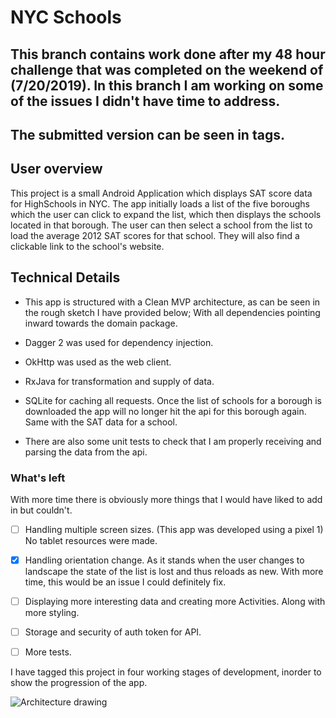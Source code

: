 # NYC Schools

## This branch contains work done after my 48 hour challenge that was completed on the weekend of (7/20/2019). In this branch I am working on some of the issues I didn't have time to address.
## The submitted version can be seen in tags.

## User overview
<p>
    This project is a small Android Application which displays
    SAT score data for HighSchools in NYC. The app initially
    loads a list of the five boroughs which the user can click
    to expand the list, which then displays the schools
    located in that borough. The user can then select a school
    from the list to load the average 2012 SAT scores for that
    school. They will also find a clickable link to the
    school's website.
</p>

## Technical Details

* This app is structured with a Clean MVP architecture, as can be seen in the rough sketch I have provided below; With all dependencies pointing inward towards the domain package.

* Dagger 2 was used for dependency injection.

* OkHttp was used as the web client.

* RxJava for transformation and supply of data.

* SQLite for caching all requests. Once the list of schools for a borough is downloaded the app will no longer hit the api for this borough again. Same with the SAT data for a school.

* There are also some unit tests to check that I am properly receiving and parsing the data from the api.


### What's left

<p>
    With more time there is obviously more things that I
    would have liked to add in but couldn't.
</p>

- [ ] Handling multiple screen sizes. (This app was developed using a pixel 1) No tablet resources were made.

- [x] Handling orientation change. As it stands when the user changes to landscape the state of the list is lost and thus reloads as new. With more time, this would be an issue I could definitely fix.

- [ ] Displaying more interesting data and creating more Activities. Along with more styling.

- [ ] Storage and security of auth token for API.

- [ ] More tests.

<p>
    I have tagged this project in four working stages of development, inorder
    to show the progression of the app.
<p/>

![Architecture drawing](https://res.cloudinary.com/dgrwnfwr2/image/upload/v1563769706/nycschoolsproject_cu492w.jpg)